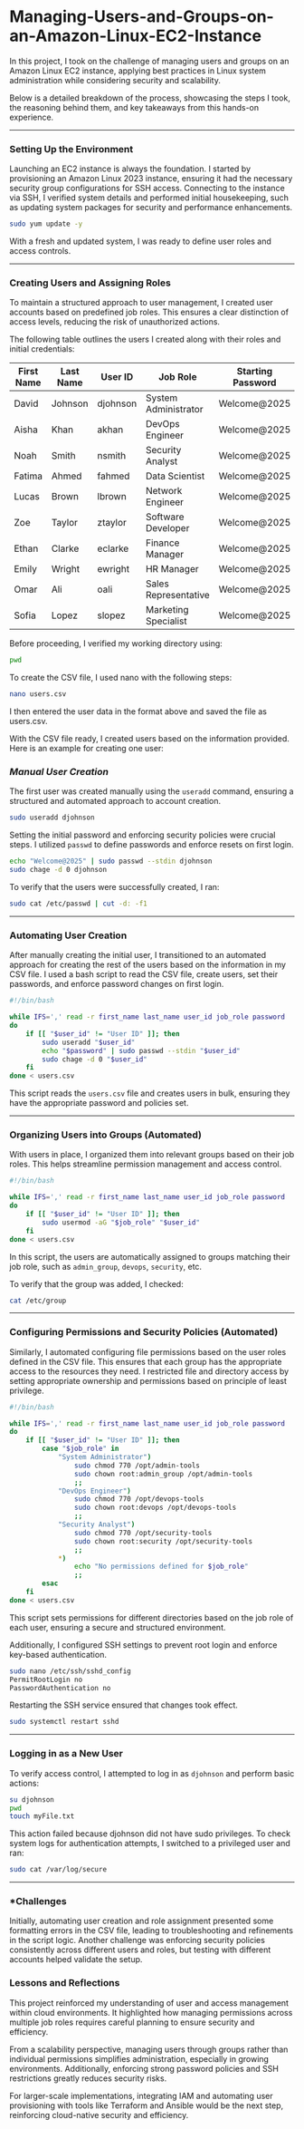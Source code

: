 # Managing-Users-and-Groups-on-an-Amazon-Linux-EC2-Instance

In this project, I took on the challenge of managing users and groups on an Amazon Linux EC2 instance, applying best practices in Linux system administration while considering security and scalability.

Below is a detailed breakdown of the process, showcasing the steps I took, the reasoning behind them, and key takeaways from this hands-on experience.

---

### **Setting Up the Environment**
Launching an EC2 instance is always the foundation. I started by provisioning an Amazon Linux 2023 instance, ensuring it had the necessary security group configurations for SSH access. Connecting to the instance via SSH, I verified system details and performed initial housekeeping, such as updating system packages for security and performance enhancements.

```bash
sudo yum update -y
```

With a fresh and updated system, I was ready to define user roles and access controls.

---

### **Creating Users and Assigning Roles**
To maintain a structured approach to user management, I created user accounts based on predefined job roles. This ensures a clear distinction of access levels, reducing the risk of unauthorized actions. 

The following table outlines the users I created along with their roles and initial credentials:

| First Name | Last Name | User ID  | Job Role             | Starting Password  |
|------------|-----------|----------|----------------------|--------------------|
| David      | Johnson   | djohnson | System Administrator | Welcome@2025       |
| Aisha      | Khan      | akhan    | DevOps Engineer      | Welcome@2025       |
| Noah       | Smith     | nsmith   | Security Analyst     | Welcome@2025       |
| Fatima     | Ahmed     | fahmed   | Data Scientist       | Welcome@2025       |
| Lucas      | Brown     | lbrown   | Network Engineer     | Welcome@2025       |
| Zoe        | Taylor    | ztaylor  | Software Developer   | Welcome@2025       |
| Ethan      | Clarke    | eclarke  | Finance Manager      | Welcome@2025       |
| Emily      | Wright    | ewright  | HR Manager           | Welcome@2025       |
| Omar       | Ali       | oali     | Sales Representative | Welcome@2025       |
| Sofia      | Lopez     | slopez   | Marketing Specialist | Welcome@2025       |

Before proceeding, I verified my working directory using:

```bash
pwd
```

To create the CSV file, I used nano with the following steps:

```bash
nano users.csv
```

I then entered the user data in the format above and saved the file as users.csv.

With the CSV file ready, I created users based on the information provided. Here is an example for creating one user:

### ***Manual User Creation***
The first user was created manually using the `useradd` command, ensuring a structured and automated approach to account creation.

```bash
sudo useradd djohnson
```

Setting the initial password and enforcing security policies were crucial steps. I utilized `passwd` to define passwords and enforce resets on first login.

```bash
echo "Welcome@2025" | sudo passwd --stdin djohnson
sudo chage -d 0 djohnson
```

To verify that the users were successfully created, I ran:

```bash
sudo cat /etc/passwd | cut -d: -f1
```

---

### **Automating User Creation**
After manually creating the initial user, I transitioned to an automated approach for creating the rest of the users based on the information in my CSV file. I used a bash script to read the CSV file, create users, set their passwords, and enforce password changes on first login.

```bash
#!/bin/bash

while IFS=',' read -r first_name last_name user_id job_role password
do
    if [[ "$user_id" != "User ID" ]]; then
        sudo useradd "$user_id"
        echo "$password" | sudo passwd --stdin "$user_id"
        sudo chage -d 0 "$user_id"
    fi
done < users.csv
```

This script reads the `users.csv` file and creates users in bulk, ensuring they have the appropriate password and policies set.

---

### **Organizing Users into Groups (Automated)**
With users in place, I organized them into relevant groups based on their job roles. This helps streamline permission management and access control.

```bash
#!/bin/bash

while IFS=',' read -r first_name last_name user_id job_role password
do
    if [[ "$user_id" != "User ID" ]]; then
        sudo usermod -aG "$job_role" "$user_id"
    fi
done < users.csv
```

In this script, the users are automatically assigned to groups matching their job role, such as `admin_group`, `devops`, `security`, etc.

To verify that the group was added, I checked:

```bash
cat /etc/group
```


---

### **Configuring Permissions and Security Policies (Automated)**
Similarly, I automated configuring file permissions based on the user roles defined in the CSV file. This ensures that each group has the appropriate access to the resources they need.
I restricted file and directory access by setting appropriate ownership and permissions based on principle of least privilege.


```bash
#!/bin/bash

while IFS=',' read -r first_name last_name user_id job_role password
do
    if [[ "$user_id" != "User ID" ]]; then
        case "$job_role" in
            "System Administrator")
                sudo chmod 770 /opt/admin-tools
                sudo chown root:admin_group /opt/admin-tools
                ;;
            "DevOps Engineer")
                sudo chmod 770 /opt/devops-tools
                sudo chown root:devops /opt/devops-tools
                ;;
            "Security Analyst")
                sudo chmod 770 /opt/security-tools
                sudo chown root:security /opt/security-tools
                ;;
            *)
                echo "No permissions defined for $job_role"
                ;;
        esac
    fi
done < users.csv
```

This script sets permissions for different directories based on the job role of each user, ensuring a secure and structured environment.

Additionally, I configured SSH settings to prevent root login and enforce key-based authentication.

```bash
sudo nano /etc/ssh/sshd_config
PermitRootLogin no
PasswordAuthentication no
```

Restarting the SSH service ensured that changes took effect.

```bash
sudo systemctl restart sshd
```


---

### **Logging in as a New User**

To verify access control, I attempted to log in as `djohnson` and perform basic actions:

```bash
su djohnson
pwd
touch myFile.txt
```

This action failed because djohnson did not have sudo privileges. To check system logs for authentication attempts, I switched to a privileged user and ran:

```bash
sudo cat /var/log/secure
```
---

### ***Challenges** 

Initially, automating user creation and role assignment presented some formatting errors in the CSV file, leading to troubleshooting and refinements in the script logic. Another challenge was enforcing security policies consistently across different users and roles, but testing with different accounts helped validate the setup.



### **Lessons and Reflections**
This project reinforced my understanding of user and access management within cloud environments. It highlighted how managing permissions across multiple job roles requires careful planning to ensure security and efficiency.

From a scalability perspective, managing users through groups rather than individual permissions simplifies administration, especially in growing environments. Additionally, enforcing strong password policies and SSH restrictions greatly reduces security risks.

For larger-scale implementations, integrating IAM and automating user provisioning with tools like Terraform and Ansible would be the next step, reinforcing cloud-native security and efficiency.





